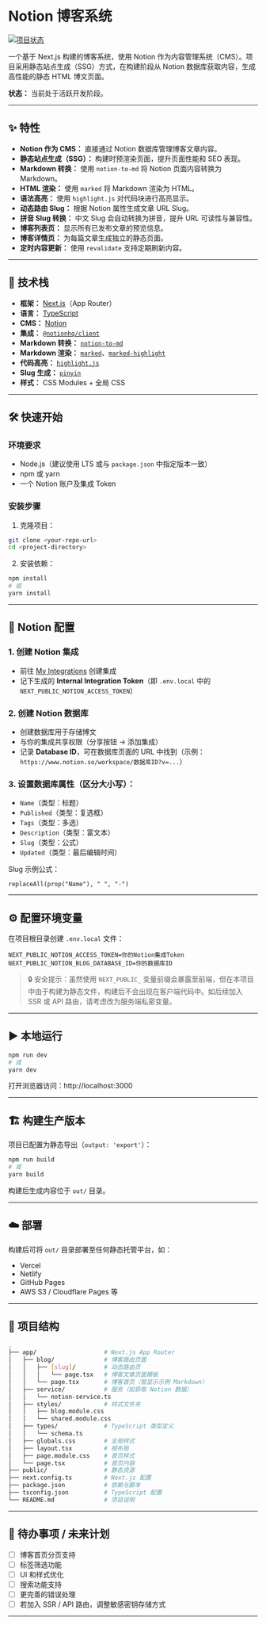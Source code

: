 # Notion 博客系统

[![项目状态](https://img.shields.io/badge/status-开发中-yellow)](https://shields.io/)

一个基于 Next.js 构建的博客系统，使用 Notion 作为内容管理系统（CMS）。项目采用静态站点生成（SSG）方式，在构建阶段从 Notion 数据库获取内容，生成高性能的静态 HTML 博文页面。

**状态：** 当前处于活跃开发阶段。

---

## ✨ 特性

- **Notion 作为 CMS：** 直接通过 Notion 数据库管理博客文章内容。
- **静态站点生成（SSG）：** 构建时预渲染页面，提升页面性能和 SEO 表现。
- **Markdown 转换：** 使用 `notion-to-md` 将 Notion 页面内容转换为 Markdown。
- **HTML 渲染：** 使用 `marked` 将 Markdown 渲染为 HTML。
- **语法高亮：** 使用 `highlight.js` 对代码块进行高亮显示。
- **动态路由 Slug：** 根据 Notion 属性生成文章 URL Slug。
- **拼音 Slug 转换：** 中文 Slug 会自动转换为拼音，提升 URL 可读性与兼容性。
- **博客列表页：** 显示所有已发布文章的预览信息。
- **博客详情页：** 为每篇文章生成独立的静态页面。
- **定时内容更新：** 使用 `revalidate` 支持定期刷新内容。

---

## 🚀 技术栈

- **框架：** [Next.js](https://nextjs.org/)（App Router）
- **语言：** [TypeScript](https://www.typescriptlang.org/)
- **CMS：** [Notion](https://www.notion.so/)
- **集成：** [`@notionhq/client`](https://github.com/makenotion/notion-sdk-js)
- **Markdown 转换：** [`notion-to-md`](https://github.com/souvikinator/notion-to-md)
- **Markdown 渲染：** [`marked`](https://marked.js.org/)、[`marked-highlight`](https://github.com/markedjs/marked-highlight)
- **代码高亮：** [`highlight.js`](https://highlightjs.org/)
- **Slug 生成：** [`pinyin`](https://github.com/hotoo/pinyin)
- **样式：** CSS Modules + 全局 CSS

---

## 🛠️ 快速开始

### 环境要求

- Node.js（建议使用 LTS 或与 `package.json` 中指定版本一致）
- npm 或 yarn
- 一个 Notion 账户及集成 Token

### 安装步骤

1. 克隆项目：
```bash
git clone <your-repo-url>
cd <project-directory>
```

2. 安装依赖：
```bash
npm install
# 或
yarn install
```

---

## 🔧 Notion 配置

### 1. 创建 Notion 集成

- 前往 [My Integrations](https://www.notion.so/my-integrations) 创建集成
- 记下生成的 **Internal Integration Token**（即 `.env.local` 中的 `NEXT_PUBLIC_NOTION_ACCESS_TOKEN`）

### 2. 创建 Notion 数据库

- 创建数据库用于存储博文
- 与你的集成共享权限（分享按钮 → 添加集成）
- 记录 **Database ID**，可在数据库页面的 URL 中找到（示例：`https://www.notion.so/workspace/数据库ID?v=...`）

### 3. 设置数据库属性（区分大小写）：

- `Name`（类型：标题）
- `Published`（类型：复选框）
- `Tags`（类型：多选）
- `Description`（类型：富文本）
- `Slug`（类型：公式）
- `Updated`（类型：最后编辑时间）

Slug 示例公式：
```notion
replaceAll(prop("Name"), " ", "-")
```

---

## ⚙️ 配置环境变量

在项目根目录创建 `.env.local` 文件：
```env
NEXT_PUBLIC_NOTION_ACCESS_TOKEN=你的Notion集成Token
NEXT_PUBLIC_NOTION_BLOG_DATABASE_ID=你的数据库ID
```

> 🔒 安全提示：虽然使用 `NEXT_PUBLIC_` 变量前缀会暴露至前端，但在本项目中由于构建为静态文件，构建后不会出现在客户端代码中。如后续加入 SSR 或 API 路由，请考虑改为服务端私密变量。

---

## ▶️ 本地运行
```bash
npm run dev
# 或
yarn dev
```
打开浏览器访问：http://localhost:3000

---

## 🏗️ 构建生产版本

项目已配置为静态导出（`output: 'export'`）：
```bash
npm run build
# 或
yarn build
```
构建后生成内容位于 `out/` 目录。

---

## ☁️ 部署

构建后可将 `out/` 目录部署至任何静态托管平台，如：

- Vercel
- Netlify
- GitHub Pages
- AWS S3 / Cloudflare Pages 等

---

## 📁 项目结构

```bash
.
├── app/                   # Next.js App Router
│   ├── blog/              # 博客路由页面
│   │   ├── [slug]/        # 动态路由页
│   │   │   └── page.tsx   # 博客文章页面模板
│   │   └── page.tsx       # 博客首页（暂显示示例 Markdown）
│   ├── service/           # 服务（如获取 Notion 数据）
│   │   └── notion-service.ts
│   ├── styles/            # 样式文件夹
│   │   ├── blog.module.css
│   │   └── shared.module.css
│   ├── types/             # TypeScript 类型定义
│   │   └── schema.ts
│   ├── globals.css        # 全局样式
│   ├── layout.tsx         # 根布局
│   ├── page.module.css    # 首页样式
│   └── page.tsx           # 首页内容
├── public/                # 静态资源
├── next.config.ts         # Next.js 配置
├── package.json           # 依赖与脚本
├── tsconfig.json          # TypeScript 配置
└── README.md              # 项目说明
```

---

## 📌 待办事项 / 未来计划

- [ ] 博客首页分页支持
- [ ] 标签筛选功能
- [ ] UI 和样式优化
- [ ] 搜索功能支持
- [ ] 更完善的错误处理
- [ ] 若加入 SSR / API 路由，调整敏感密钥存储方式

---

